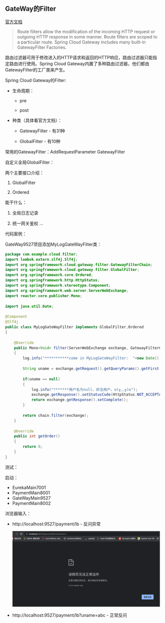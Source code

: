 ## GateWay的Filter

[官方文档](https://cloud.spring.io/spring-cloud-static/spring-cloud-gateway/2.2.1.RELEASE/reference/html/#gatewayfilter-factories)

> Route filters allow the modification of the incoming HTTP request or outgoing HTTP response in some manner. Route filters are scoped to a particular route. Spring Cloud Gateway includes many built-in GatewayFilter Factories.

路由过滤器可用于修改进入的HTTP请求和返回的HTTP响应，路由过滤器只能指定路由进行使用。Spring Cloud Gateway内置了多种路由过滤器，他们都由GatewayFilter的工厂类来产生。

Spring Cloud Gateway的Filter:

* 生命周期：

  * pre

  * post

* 种类（具体看官方文档）：

  * GatewayFilter - 有31种

  * GlobalFilter - 有10种


常用的GatewayFilter：AddRequestParameter GatewayFilter

自定义全局GlobalFilter：

两个主要接口介绍：

1. GlobalFilter

2. Ordered

能干什么：

1. 全局日志记录

2. 统一网关鉴权
   …

代码案例：

GateWay9527项目添加MyLogGateWayFilter类：

```java
package com.example.cloud.filter;
import lombok.extern.slf4j.Slf4j;
import org.springframework.cloud.gateway.filter.GatewayFilterChain;
import org.springframework.cloud.gateway.filter.GlobalFilter;
import org.springframework.core.Ordered;
import org.springframework.http.HttpStatus;
import org.springframework.stereotype.Component;
import org.springframework.web.server.ServerWebExchange;
import reactor.core.publisher.Mono;

import java.util.Date;

@Component
@Slf4j
public class MyLogGateWayFilter implements GlobalFilter,Ordered
{

    @Override
    public Mono<Void> filter(ServerWebExchange exchange, GatewayFilterChain chain)
    {
        log.info("***********come in MyLogGateWayFilter:  "+new Date());

        String uname = exchange.getRequest().getQueryParams().getFirst("uname");

        if(uname == null)
        {
            log.info("*******用户名为null，非法用户，o(╥﹏╥)o");
            exchange.getResponse().setStatusCode(HttpStatus.NOT_ACCEPTABLE);
            return exchange.getResponse().setComplete();
        }

        return chain.filter(exchange);
    }

    @Override
    public int getOrder()
    {
        return 0;
    }
}
```

测试：

启动：

* EurekaMain7001
* PaymentMain8001
* GateWayMain9527
* PaymentMain8002

浏览器输入：

* http://localhost:9527/payment/lb - 反问异常

  ![image-20220703001930344](GateWay常用Filter.assets/image-20220703001930344.png)

* http://localhost:9527/payment/lb?uname=abc - 正常反问
  